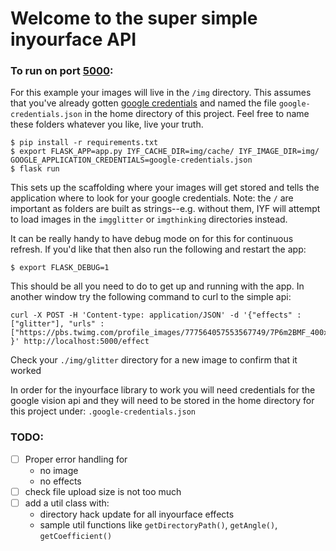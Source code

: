 # Welcome to the super simple inyourface API

### To run on port [5000](http://localhost:5000):
For this example your images will live in the `/img` directory. This assumes that you've already gotten [google credentials](https://cloud.google.com/vision/docs/auth) and named the file `google-credentials.json` in the home directory of this project. Feel free to name these folders whatever you like, live your truth.
```
$ pip install -r requirements.txt
$ export FLASK_APP=app.py IYF_CACHE_DIR=img/cache/ IYF_IMAGE_DIR=img/ GOOGLE_APPLICATION_CREDENTIALS=google-credentials.json
$ flask run
```
This sets up the scaffolding where your images will get stored and tells the application where to look for your google credentials.
Note: the `/` are important as folders are built as strings--e.g. without them, IYF will attempt to load images in the `imgglitter` or `imgthinking` directories instead.

It can be really handy to have debug mode on for this for continuous refresh. If you'd like that then also run the following and restart the app:
```
$ export FLASK_DEBUG=1

```

This should be all you need to do to get up and running with the app. In another window try the following command to curl to the simple api:
```
curl -X POST -H 'Content-type: application/JSON' -d '{"effects" : ["glitter"], "urls" : ["https://pbs.twimg.com/profile_images/777564057553567749/7P6m2BMF_400x400.jpg"] }' http://localhost:5000/effect
```

Check your `./img/glitter` directory for a new image to confirm that it worked

In order for the inyourface library to work you will need credentials for the google vision api and they will need to be stored in the home directory for this project under:
`.google-credentials.json`

### TODO:
- [ ] Proper error handling for
  - no image
  - no effects
- [ ] check file upload size is not too much
- [ ] add a util class with:
  - directory hack update for all inyourface effects
  - sample util functions like `getDirectoryPath()`, `getAngle()`, `getCoefficient()`
